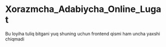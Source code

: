 # Xorazmcha_Adabiycha_Online_Lugat
 Bu loyiha tuliq bitgani yuq shuning uchun frontend qismi ham uncha yaxshi chiqmadi
